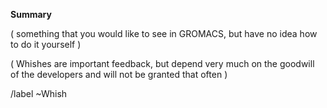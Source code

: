 **Summary**

 ( something that you would like to see in GROMACS, but have no idea how to do it yourself )

 ( Whishes are important feedback, but depend very much on the goodwill of the developers and will not be granted that often ) 

/label ~Whish


